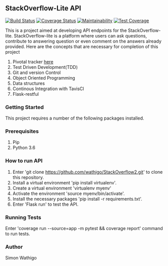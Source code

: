 ## StackOverflow-Lite API
[![Build Status](https://travis-ci.org/wathigo/StackOverflow2.svg?branch=develop)](https://travis-ci.org/wathigo/StackOverflow2)
[![Coverage Status](https://coveralls.io/repos/github/wathigo/StackOverflow2/badge.svg?branch=develop)](https://coveralls.io/github/wathigo/StackOverflow2?branch=develop)
[![Maintainability](https://api.codeclimate.com/v1/badges/d230039faa3e909227e7/maintainability)](https://codeclimate.com/github/wathigo/StackOverflow2/maintainability)
[![Test Coverage](https://api.codeclimate.com/v1/badges/d230039faa3e909227e7/test_coverage)](https://codeclimate.com/github/wathigo/StackOverflow2/test_coverage)


This is a project aimed at developing API endpoints for the StackOverflow-lite.
StackOverflow-lite is a platform where users can ask questions, contribute to answering question or even comment on the answers already provided.
Here are the concepts that are necessary for completion of this project
1. Pivotal tracker [here](https://www.pivotaltracker.com/n/projects/2232261)
2. Test Driven Development(TDD)
3. Git and version Control
4. Object Oriented Programming
5. Data structures
6. Continous Integration with TavisCl
7. Flask-restful

### Getting Started
This project requires a number of the following packages installed.

### Prerequisites
1. Pip
2. Python 3.6

### How to run API
1. Enter 'git clone https://github.com/wathigo/StackOverflow2.git' to clone this repository.
2. Install a virtual environment 'pip install virtualenv'.
3. Create a virtual environment 'virtualenv myenv'
4. Activate the environment 'source myenv/bin/activate'.
5. Install the necessary packages 'pip install -r requirements.txt'.
6. Enter 'Flask run' to test the API.

### Running Tests
Enter 'coverage run --source=app -m pytest && coverage report' command to run tests.

### Author
Simon Wathigo
